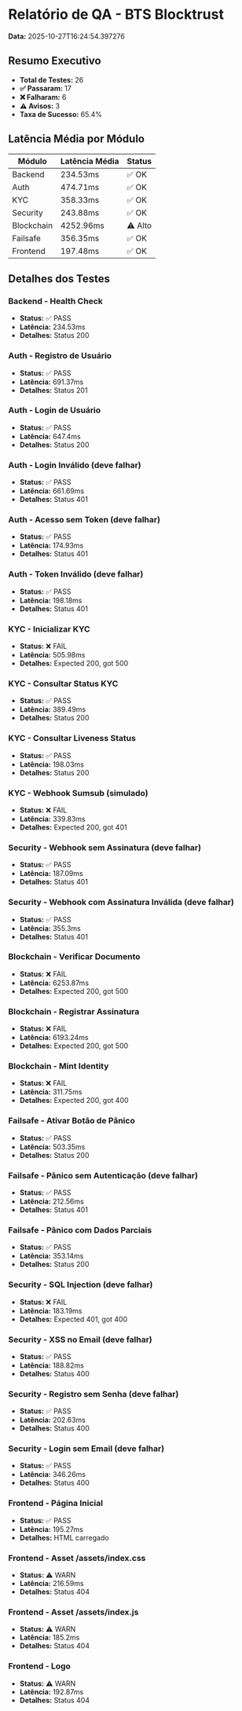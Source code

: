 # Relatório de QA - BTS Blocktrust

**Data:** 2025-10-27T16:24:54.397276

## Resumo Executivo

- **Total de Testes:** 26
- **✅ Passaram:** 17
- **❌ Falharam:** 6
- **⚠️ Avisos:** 3
- **Taxa de Sucesso:** 65.4%

## Latência Média por Módulo

| Módulo | Latência Média | Status |
|--------|----------------|--------|
| Backend | 234.53ms | ✅ OK |
| Auth | 474.71ms | ✅ OK |
| KYC | 358.33ms | ✅ OK |
| Security | 243.88ms | ✅ OK |
| Blockchain | 4252.96ms | ⚠️ Alto |
| Failsafe | 356.35ms | ✅ OK |
| Frontend | 197.48ms | ✅ OK |

## Detalhes dos Testes

### Backend - Health Check

- **Status:** ✅ PASS
- **Latência:** 234.53ms
- **Detalhes:** Status 200

### Auth - Registro de Usuário

- **Status:** ✅ PASS
- **Latência:** 691.37ms
- **Detalhes:** Status 201

### Auth - Login de Usuário

- **Status:** ✅ PASS
- **Latência:** 647.4ms
- **Detalhes:** Status 200

### Auth - Login Inválido (deve falhar)

- **Status:** ✅ PASS
- **Latência:** 661.69ms
- **Detalhes:** Status 401

### Auth - Acesso sem Token (deve falhar)

- **Status:** ✅ PASS
- **Latência:** 174.93ms
- **Detalhes:** Status 401

### Auth - Token Inválido (deve falhar)

- **Status:** ✅ PASS
- **Latência:** 198.18ms
- **Detalhes:** Status 401

### KYC - Inicializar KYC

- **Status:** ❌ FAIL
- **Latência:** 505.98ms
- **Detalhes:** Expected 200, got 500

### KYC - Consultar Status KYC

- **Status:** ✅ PASS
- **Latência:** 389.49ms
- **Detalhes:** Status 200

### KYC - Consultar Liveness Status

- **Status:** ✅ PASS
- **Latência:** 198.03ms
- **Detalhes:** Status 200

### KYC - Webhook Sumsub (simulado)

- **Status:** ❌ FAIL
- **Latência:** 339.83ms
- **Detalhes:** Expected 200, got 401

### Security - Webhook sem Assinatura (deve falhar)

- **Status:** ✅ PASS
- **Latência:** 187.09ms
- **Detalhes:** Status 401

### Security - Webhook com Assinatura Inválida (deve falhar)

- **Status:** ✅ PASS
- **Latência:** 355.3ms
- **Detalhes:** Status 401

### Blockchain - Verificar Documento

- **Status:** ❌ FAIL
- **Latência:** 6253.87ms
- **Detalhes:** Expected 200, got 500

### Blockchain - Registrar Assinatura

- **Status:** ❌ FAIL
- **Latência:** 6193.24ms
- **Detalhes:** Expected 200, got 500

### Blockchain - Mint Identity

- **Status:** ❌ FAIL
- **Latência:** 311.75ms
- **Detalhes:** Expected 200, got 400

### Failsafe - Ativar Botão de Pânico

- **Status:** ✅ PASS
- **Latência:** 503.35ms
- **Detalhes:** Status 200

### Failsafe - Pânico sem Autenticação (deve falhar)

- **Status:** ✅ PASS
- **Latência:** 212.56ms
- **Detalhes:** Status 401

### Failsafe - Pânico com Dados Parciais

- **Status:** ✅ PASS
- **Latência:** 353.14ms
- **Detalhes:** Status 200

### Security - SQL Injection (deve falhar)

- **Status:** ❌ FAIL
- **Latência:** 183.19ms
- **Detalhes:** Expected 401, got 400

### Security - XSS no Email (deve falhar)

- **Status:** ✅ PASS
- **Latência:** 188.82ms
- **Detalhes:** Status 400

### Security - Registro sem Senha (deve falhar)

- **Status:** ✅ PASS
- **Latência:** 202.63ms
- **Detalhes:** Status 400

### Security - Login sem Email (deve falhar)

- **Status:** ✅ PASS
- **Latência:** 346.26ms
- **Detalhes:** Status 400

### Frontend - Página Inicial

- **Status:** ✅ PASS
- **Latência:** 195.27ms
- **Detalhes:** HTML carregado

### Frontend - Asset /assets/index.css

- **Status:** ⚠️ WARN
- **Latência:** 216.59ms
- **Detalhes:** Status 404

### Frontend - Asset /assets/index.js

- **Status:** ⚠️ WARN
- **Latência:** 185.2ms
- **Detalhes:** Status 404

### Frontend - Logo

- **Status:** ⚠️ WARN
- **Latência:** 192.87ms
- **Detalhes:** Status 404

